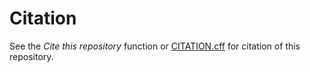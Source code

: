 # Citation

See the *Cite this repository* function or [CITATION.cff](https://github.com/rl-institut/super-repo/blob/production/CITATION.cff) for citation of this repository.